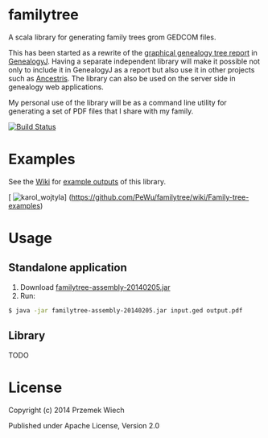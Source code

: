 familytree
==========

A scala library for generating family trees grom GEDCOM files.

This has been started as a rewrite of the [graphical genealogy tree report](http://genj.sourceforge.net/wiki/en/reports/graphicaltree) in [GenealogyJ](http://genj.sourceforge.net/). Having a separate independent library will make it possible not only to include it in GenealogyJ as a report but also use it in other projects such as [Ancestris](http://www.ancestris.org/). The library can also be used on the server side in genealogy web applications.

My personal use of the library will be as a command line utility for generating a set of PDF files that I share with my family.

[![Build Status](https://secure.travis-ci.org/PeWu/familytree.png)](http://travis-ci.org/PeWu/familytree)

Examples
========

See the [Wiki](https://github.com/PeWu/familytree/wiki/Family-tree-examples) for [example outputs](https://github.com/PeWu/familytree/wiki/Family-tree-examples) of this library.

[
![karol_wojtyla](http://imageshack.com/a/img577/3361/f89c.png)]
(https://github.com/PeWu/familytree/wiki/Family-tree-examples)

Usage
=====

Standalone application
----------------------

1. Download [familytree-assembly-20140205.jar](http://dl.bintray.com/pewu/maven/familytree/familytree_2.10/20140205/familytree-assembly-20140205.jar)
2. Run:
```sh
$ java -jar familytree-assembly-20140205.jar input.ged output.pdf
```

Library
-------

TODO

License
=======

Copyright (c) 2014 Przemek Wiech

Published under Apache License, Version 2.0
